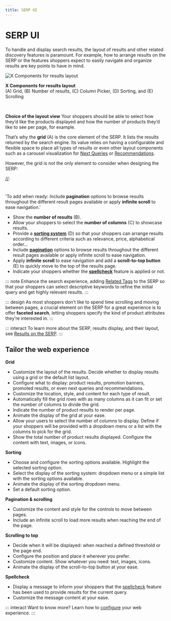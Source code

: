 ```yaml
---
title: SERP UI
---
```


# SERP UI

To handle and display search results, the layout of results and other related discovery features is
paramount. For example, how to arrange results on the SERP or the features shoppers expect to easily
navigate and organize results are key points to have in mind. <br/>

![X Components for results layout](/assets/media/xcomponents_func_results_layout.svg)

<FootNote>

**X&nbsp;Components for results layout** <br/> (A) Grid, (B) Number of results, (C) Column Picker,
(D) Sorting, and (E) Scrolling

</FootNote>
<br/>

**Choice of the layout view** Your shoppers should be able to select how they’d like the products
displayed and how the number of products they’d like to see per page, for example.

That’s why the **grid** (A) is the core element of the SERP. It lists the results returned by the
search engine. Its value relies on having a configurable and flexible space to place all types of
results or even other layout components such as a carousel visualization for
[Next Queries](next-queries.md) or [Recommendations](recommendations.md).

However, the grid is not the only element to consider when designing the SERP:

[//]:
  #
  'To add when ready: Include **pagination** options to browse results throughout the different result pages available or apply **infinite scroll** to ease navigation.'

- Show the **number of results** (B).
- Allow your shoppers to select the **number of columns** (C) to showcase results.
- Provide a **[sorting system](/explore-empathy-platform/overview/sorting-overview.md)** (D) so that
  your shoppers can arrange results according to different criteria such as relevance, price,
  alphabetical order…
- Include **[pagination](/explore-empathy-platform/overview/pagination-overview.md)** options to
  browse results throughout the different result pages available or apply infinite scroll to ease
  navigation.
- Apply **infinite scroll** to ease navigation and add a **scroll-to-top button** (E) to quickly
  move to the top of the results page.
- Indicate your shoppers whether the
  **[spellcheck](/explore-empathy-platform/features/spellcheck-overview.md)** feature is applied or
  not.

::: note Enhance the search experience, adding [Related Tags](related-tags.md) to the SERP so that
your shoppers can select descriptive keywords to refine the initial query and get highly relevant
results. :::

::: design As most shoppers don’t like to spend time scrolling and moving between pages, a crucial
element on the SERP for a great experience is to offer **faceted search**, letting shoppers specify
the kind of product attributes they’re interested in. :::

::: interact To learn more about the SERP, results display, and their layout, see
[Results on the SERP](../overview/results-overview.md). :::

## Tailor the web experience

**Grid**

- Customize the layout of the results. Decide whether to display results using a grid or the default
  list layout.
- Configure what to display: product results, promotion banners, promoted results, or even next
  queries and recommendations.
- Customize the location, style, and content for each type of result.
- Automatically fill the grid rows with as many columns as it can fit or set the number of columns
  to divide the grid.
- Indicate the number of product results to render per page.
- Animate the display of the grid at your ease.
- Allow your users to select the number of columns to display. Define if your shoppers will be
  provided with a dropdown menu or a list with the columns to pick for the grid.
- Show the total number of product results displayed. Configure the content with text, images, or
  icons.

**Sorting**

- Choose and configure the sorting options available. Highlight the selected sorting option.
- Select the display of the sorting system: dropdown menu or a simple list with the sorting options
  available.
- Animate the display of the sorting dropdown menu.
- Set a default sorting option.
  <!-- TBC: Decide which sorting option to display based on product category. -->

**Pagination & scrolling**

- Customize the content and style for the controls to move between pages.
- Include an infinite scroll to load more results when reaching the end of the page.

**Scrolling to top**

- Decide when it will be displayed: when reached a defined threshold or the page end.
- Configure the position and place it wherever you prefer.
- Customize content. Show whatever you need: text, images, icons.
- Animate the display of the scroll-to-top button at your ease.

**Spellcheck**

- Display a message to inform your shoppers that the
  [spellcheck](../features/spellcheck-overview.md) feature has been used to provide results for the
  current query.
- Customize the message content at your ease.

::: interact Want to know more? Learn how to [configure](/develop-empathy-platform/ui-reference/)
your web experience. :::

[//]: # 'TIP: To see the SERP-related components in action, play with our showcase.'
